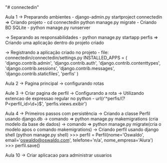 "# connectedin" 


Aula 1
 -> Preparando ambientes
    - django-admin.py startproject connectedin => Criando projeto
    - cd connectedin
      python manage.py migrate - Criando BD SQLite
    - python manage.py runserver

 -> Separando as responsabilidades
    - python manage.py startapp perfis => Criando uma aplicação dentro do projeto criado

 -> Registrando a aplicação criado no projeto
    - file: connectedin/connectedin/settings.py
        INSTALLED_APPS = (
            'django.contrib.admin',
            'django.contrib.auth',
            'django.contrib.contenttypes',
            'django.contrib.sessions',
            'django.contrib.messages',
            'django.contrib.staticfiles',
            'perfis'
        )

Aula 2
    -> Pagina principal
    -> configurando rotas

Aule 3
    -> Criar pagina de perfil
    -> Configurando a rota
    -> Utilizando extencao de expressao regular no python
        - url(r'^perfis/(?P<perfil_id>\d+)$', 'perfis.views.exibir')

Aula 4
    -> Primeiros passos com persistência
    -> Criando a classe Perfil usando django.db
    -> comando => python manage.py makemigrations (cria modelo da base de dados)
    -> comando => python manage.py migrate(cria o modelo apos o comando makemigrations)
    -> Criando perfil usando django shell (python manage.py shell)
        >>> perfil = Perfil(nome='Oswaldo', email='oswaldo@oswaldo.com', telefone='n/a', nome_empresa='Alura')
        >>> perfil.save()

Aula 10
    -> Criar aplicacao para administrar usuarios
